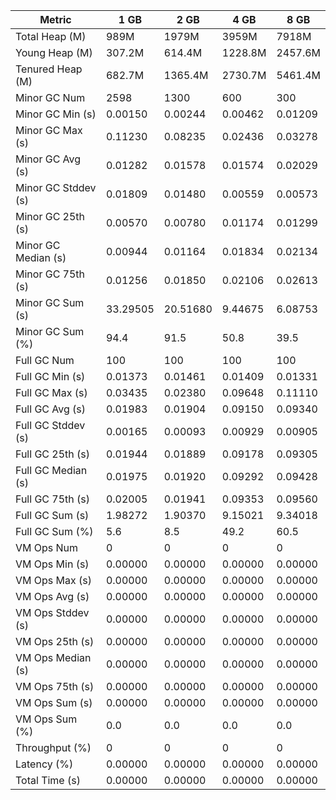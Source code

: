 | Metric | 1 GB | 2 GB | 4 GB | 8 GB |
|------|----|----|----|----|
| Total Heap (M) | 989M | 1979M | 3959M | 7918M |
| Young Heap (M) | 307.2M | 614.4M | 1228.8M | 2457.6M |
| Tenured Heap (M) | 682.7M | 1365.4M | 2730.7M | 5461.4M |
| Minor GC Num | 2598 | 1300 | 600 | 300 |
| Minor GC Min (s) | 0.00150 | 0.00244 | 0.00462 | 0.01209 |
| Minor GC Max (s) | 0.11230 | 0.08235 | 0.02436 | 0.03278 |
| Minor GC Avg (s) | 0.01282 | 0.01578 | 0.01574 | 0.02029 |
| Minor GC Stddev (s) | 0.01809 | 0.01480 | 0.00559 | 0.00573 |
| Minor GC 25th (s) | 0.00570 | 0.00780 | 0.01174 | 0.01299 |
| Minor GC Median (s) | 0.00944 | 0.01164 | 0.01834 | 0.02134 |
| Minor GC 75th (s) | 0.01256 | 0.01850 | 0.02106 | 0.02613 |
| Minor GC Sum (s) | 33.29505 | 20.51680 | 9.44675 | 6.08753 |
| Minor GC Sum (%) | 94.4 | 91.5 | 50.8 | 39.5 |
| Full GC Num | 100 | 100 | 100 | 100 |
| Full GC Min (s) | 0.01373 | 0.01461 | 0.01409 | 0.01331 |
| Full GC Max (s) | 0.03435 | 0.02380 | 0.09648 | 0.11110 |
| Full GC Avg (s) | 0.01983 | 0.01904 | 0.09150 | 0.09340 |
| Full GC Stddev (s) | 0.00165 | 0.00093 | 0.00929 | 0.00905 |
| Full GC 25th (s) | 0.01944 | 0.01889 | 0.09178 | 0.09305 |
| Full GC Median (s) | 0.01975 | 0.01920 | 0.09292 | 0.09428 |
| Full GC 75th (s) | 0.02005 | 0.01941 | 0.09353 | 0.09560 |
| Full GC Sum (s) | 1.98272 | 1.90370 | 9.15021 | 9.34018 |
| Full GC Sum (%) | 5.6 | 8.5 | 49.2 | 60.5 |
| VM Ops Num | 0 | 0 | 0 | 0 |
| VM Ops Min (s) | 0.00000 | 0.00000 | 0.00000 | 0.00000 |
| VM Ops Max (s) | 0.00000 | 0.00000 | 0.00000 | 0.00000 |
| VM Ops Avg (s) | 0.00000 | 0.00000 | 0.00000 | 0.00000 |
| VM Ops Stddev (s) | 0.00000 | 0.00000 | 0.00000 | 0.00000 |
| VM Ops 25th (s) | 0.00000 | 0.00000 | 0.00000 | 0.00000 |
| VM Ops Median (s) | 0.00000 | 0.00000 | 0.00000 | 0.00000 |
| VM Ops 75th (s) | 0.00000 | 0.00000 | 0.00000 | 0.00000 |
| VM Ops Sum (s) | 0.00000 | 0.00000 | 0.00000 | 0.00000 |
| VM Ops Sum (%) | 0.0 | 0.0 | 0.0 | 0.0 |
| Throughput (%) | 0 | 0 | 0 | 0 |
| Latency (%) | 0.00000 | 0.00000 | 0.00000 | 0.00000 |
| Total Time (s) | 0.00000 | 0.00000 | 0.00000 | 0.00000 |
